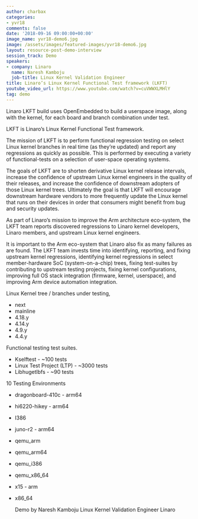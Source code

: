 ```yaml
---
author: charbax
categories:
- yvr18
comments: false
date: '2018-09-16 09:00:00+00:00'
image_name: yvr18-demo6.jpg
image: /assets/images/featured-images/yvr18-demo6.jpg
layout: resource-post-demo-interview
session_track: Demo
speakers:
- company: Linaro
  name: Naresh Kamboju
  job-title: Linux Kernel Validation Engineer
title: Linaro’s Linux Kernel Functional Test framework (LKFT)
youtube_video_url: https://www.youtube.com/watch?v=cuVWWXLMHlY
tag: demo
---
```

Linaro LKFT build uses OpenEmbedded to build a userspace image, along with the kernel, for each board and branch combination under test.

LKFT is Linaro’s Linux Kernel Functional Test framework.

The mission of LKFT is to perform functional regression testing on select Linux kernel branches in real time (as they’re updated) and report any regressions as quickly as possible. This is performed by executing a variety of functional-tests on a selection of user-space operating systems.

The goals of LKFT are to shorten derivative Linux kernel release intervals, increase the confidence of upstream Linux kernel engineers in the quality of their releases, and increase the confidence of downstream adopters of those Linux kernel trees. Ultimately the goal is that LKFT will encourage downstream hardware vendors to more frequently update the Linux kernel that runs on their devices in order that consumers might benefit from bug and security updates.

As part of Linaro’s mission to improve the Arm architecture eco-system, the LKFT team reports discovered regressions to Linaro kernel developers, Linaro members, and upstream Linux kernel engineers.

It is important to the Arm eco-system that Linaro also fix as many failures as are found. The LKFT team invests time into identifying, reporting, and fixing upstream kernel regressions, identifying kernel regressions in select member-hardware SoC (system-on-a-chip) trees, fixing test-suites by contributing to upstream testing projects, fixing kernel configurations, improving full OS stack integration (firmware, kernel, userspace), and improving Arm device automation integration.

Linux Kernel tree / branches under testing,
- next
- mainline
- 4.18.y
- 4.14.y
- 4.9.y
- 4.4.y

Functional testing test suites.
- Kselftest - ~100 tests
- Linux Test Project (LTP) - ~3000 tests
- Libhugetlbfs - ~90 tests

10 Testing Environments
- dragonboard-410c - arm64
- hi6220-hikey - arm64
- I386
- juno-r2 - arm64
- qemu_arm
- qemu_arm64
- qemu_i386
- qemu_x86_64
- x15 - arm
- x86_64

    Demo by
    Naresh Kamboju
    Linux Kernel Validation Engineer
    Linaro
